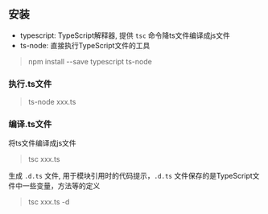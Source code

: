## 安装

- typescript: TypeScript解释器, 提供 `tsc` 命令降ts文件编译成js文件
- ts-node: 直接执行TypeScript文件的工具

> npm install --save typescript ts-node

### 执行.ts文件
> ts-node xxx.ts

### 编译.ts文件
将ts文件编译成js文件
> tsc xxx.ts

生成 `.d.ts` 文件, 用于模块引用时的代码提示，`.d.ts` 文件保存的是TypeScript文件中一些变量，方法等的定义
> tsc xxx.ts -d

